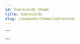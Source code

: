 ```yaml
---
id: Subrecords_theme
title: Subrecords
slug: /commands/theme/Subrecords
---
```



||
|---|
|[<!-- INCLUDE #_command_.Get subrecord key.Syntax -->](../../commands-legacy/get-subrecord-key.md)<br/>|
